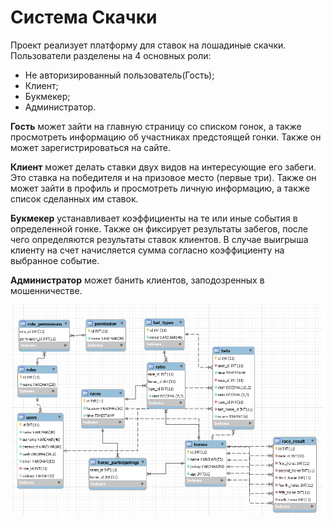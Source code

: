 # Система Скачки
Проект реализует платформу для ставок на лошадиные скачки. Пользователи разделены на 4 основных роли:
 - Не авторизированный пользователь(Гость);
 - Клиент;
 - Букмекер;
 - Администратор.

**Гость** может зайти на главную страницу со списком гонок, а также просмотреть информацию об участниках предстоящей гонки. Также он может зарегистрироваться на сайте. 

**Клиент** может делать ставки двух видов на интересующие его забеги. Это ставка на победителя и на призовое место (первые три). Также он может зайти в профиль и просмотреть личную информацию, а также список сделанных им ставок.

**Букмекер** устанавливает коэффициенты на те или иные события в определенной гонке. Также он фиксирует результаты забегов, после чего определяются результаты ставок клиентов. В случае выигрыша клиенту на счет начисляется сумма согласно коэффициенту на выбранное событие.

**Администратор** может банить клиентов, заподозренных в мошенничестве.

![alt database](./database.png)